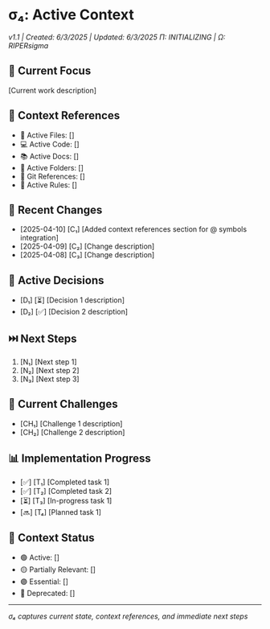 # σ₄: Active Context
*v1.1 | Created: 6/3/2025 | Updated: 6/3/2025*
*Π: INITIALIZING | Ω: RIPERsigma*

## 🔮 Current Focus
[Current work description]

## 📎 Context References
- 📄 Active Files: []
- 💻 Active Code: []
- 📚 Active Docs: []
- 📁 Active Folders: []
- 🔄 Git References: []
- 📏 Active Rules: []

## 🔄 Recent Changes
- [2025-04-10] [C₁] [Added context references section for @ symbols integration]
- [2025-04-09] [C₂] [Change description]
- [2025-04-08] [C₃] [Change description]

## 🧠 Active Decisions
- [D₁] [⏳] [Decision 1 description]
- [D₂] [✅] [Decision 2 description]

## ⏭️ Next Steps
1. [N₁] [Next step 1]
2. [N₂] [Next step 2]
3. [N₃] [Next step 3]

## 🚧 Current Challenges
- [CH₁] [Challenge 1 description]
- [CH₂] [Challenge 2 description]

## 📊 Implementation Progress
- [✅] [T₁] [Completed task 1]
- [✅] [T₂] [Completed task 2]
- [⏳] [T₃] [In-progress task 1]
- [🔜] [T₄] [Planned task 1]

## 📡 Context Status
- 🟢 Active: []
- 🟡 Partially Relevant: []
- 🟣 Essential: []
- 🔴 Deprecated: []

---
*σ₄ captures current state, context references, and immediate next steps*